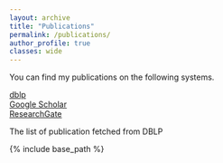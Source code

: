 ```yaml
---
layout: archive
title: "Publications"
permalink: /publications/
author_profile: true
classes: wide
---
```


You can find my publications on the following systems.
  
<a href="https://dblp.uni-trier.de/pid/285/3540.html"><i class="ai ai-fw ai-dblp"></i> dblp</a>   
<a href="https://scholar.google.com/citations?user=sENcHGwAAAAJ&hl=en"><i class="ai ai-fw ai-google-scholar"></i> Google Scholar</a>   
<a href="https://www.researchgate.net/profile/Javad-Forough-2"><i class="ai ai-fw ai-researchgate"></i> ResearchGate</a>        

The list of publication fetched from DBLP

<script src="https://bibbase.org/show?bib=https://dblp.org/pid/285/3540.bib&jsonp=1"></script>

{% include base_path %}

<!-- {% capture written_year %}'None'{% endcapture %}
{% for post in site.publications reversed %}
  {% capture year %}{{ post.date | date: '%Y' }}{% endcapture %}
  {% if year != written_year %}
    <h2 id="{{ year | slugify }}" class="archive__subtitle">{{ year }}</h2>
    {% capture written_year %}{{ year }}{% endcapture %}
  {% endif %}
  {% include archive-single.html %}
{% endfor %} -->

